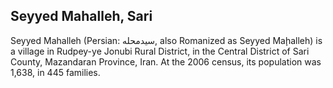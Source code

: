 ## Seyyed Mahalleh, Sari

Seyyed Mahalleh (Persian: سيدمحله‎‎, also Romanized as Seyyed Maḩalleh) is a village in Rudpey-ye Jonubi Rural District, in the Central District of Sari County, Mazandaran Province, Iran. At the 2006 census, its population was 1,638, in 445 families.
